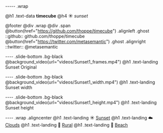 ----- .wrap

@h1 .text-data **timecube**
@h4 :sunny: _sunset_


@footer
 @div .wrap @div .span
  @button(href="https://github.com/thoppe/timecube") .alignleft .ghost
   ::github:: github.com/thoppe/timecube
  @button(href="https://twitter.com/metasemantic") .ghost .alignright
   ::twitter:: @metasemantic 

---- .slide-bottom .bg-black
@background_video(url="videos/Sunset1_frames.mp4")
@h1 .text-landing Sunset Original 

---- .slide-bottom .bg-black
@background_video(url="videos/Sunset1_width.mp4")
@h1 .text-landing Sunset width

---- .slide-bottom .bg-black
@background_video(url="videos/Sunset1_height.mp4")
@h1 .text-landing Sunset height

---- .wrap .aligncenter
@h1 .text-landing :sunny: [Sunset](sunset.html)
@h1 .text-landing :cloud: [Clouds](clouds.html)
@h1 .text-landing :leaves: [Rural](rural.html)
@h1 .text-landing :ocean: [Beach](beach.html)
